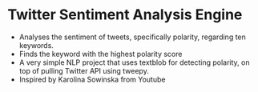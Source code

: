 # Twitter Sentiment Analysis Engine
- Analyses the sentiment of tweets, specifically polarity, regarding ten keywords.
- Finds the keyword with the highest polarity score
- A very simple NLP project that uses textblob for detecting polarity, on top of pulling Twitter API using tweepy.
- Inspired by Karolina Sowinska from Youtube

